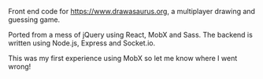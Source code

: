 Front end code for https://www.drawasaurus.org, a multiplayer drawing and guessing game.

Ported from a mess of jQuery using React, MobX and Sass. The backend is written using Node.js, Express and Socket.io.

This was my first experience using MobX so let me know where I went wrong!